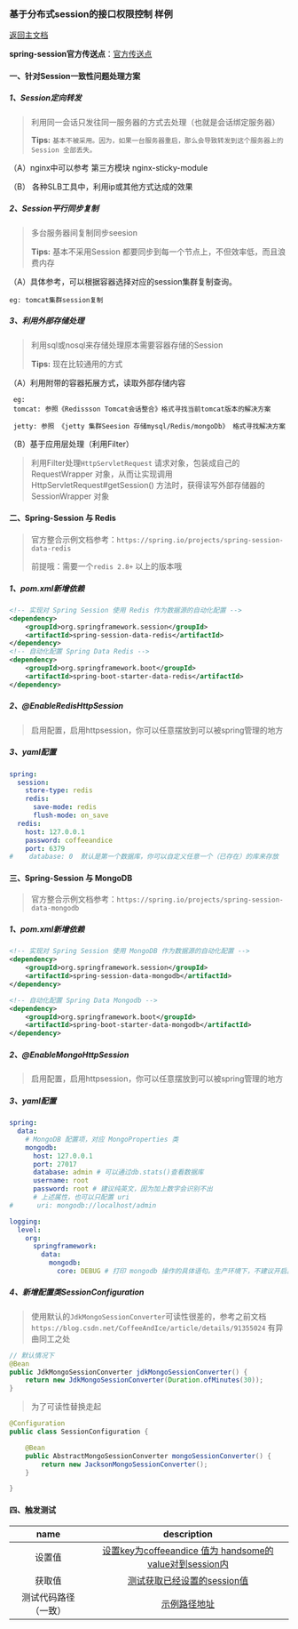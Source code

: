 ### 基于分布式session的接口权限控制 样例 
 [返回主文档](../README.md)

**spring-session官方传送点**：[官方传送点](https://spring.io/projects/spring-session)



#### 一、针对Session一致性问题处理方案

##### 1、Session定向转发
> 利用同一会话只发往同一服务器的方式去处理（也就是会话绑定服务器）
>
>**Tips:** `基本不被采用。因为，如果一台服务器重启，那么会导致转发到这个服务器上的 Session 全部丢失。`

（A）nginx中可以参考 第三方模块 nginx-sticky-module

（B） 各种SLB工具中，利用ip或其他方式达成的效果

 


 ##### 2、Session平行同步复制
 > 多台服务器间复制同步seesion
>
>**Tips:** 基本不采用Session 都要同步到每一个节点上，不但效率低，而且浪费内存

（A）具体参考，可以根据容器选择对应的session集群复制查询。

    eg: tomcat集群session复制




##### 3、利用外部存储处理
> 利用sql或nosql来存储处理原本需要容器存储的Session
>
>**Tips:** 现在比较通用的方式

（A）利用附带的容器拓展方式，读取外部存储内容
        
     eg:
     tomcat: 参照《Redissson Tomcat会话整合》格式寻找当前tomcat版本的解决方案
     
     jetty: 参照 《jetty 集群Seesion 存储mysql/Redis/mongoDb》 格式寻找解决方案

（B）基于应用层处理（利用Filter）
>  利用Filter处理`HttpServletRequest` 请求对象，包装成自己的 RequestWrapper 对象，从而让实现调用 HttpServletRequest#getSession() 方法时，获得读写外部存储器的 SessionWrapper 对象



#### 二、Spring-Session 与 Redis
> 官方整合示例文档参考：`https://spring.io/projects/spring-session-data-redis`
>
> 前提哦：需要一个`redis 2.8+` 以上的版本哦

##### 1、pom.xml新增依赖

```xml
<!-- 实现对 Spring Session 使用 Redis 作为数据源的自动化配置 -->
<dependency>
    <groupId>org.springframework.session</groupId>
    <artifactId>spring-session-data-redis</artifactId>
</dependency>
<!-- 自动化配置 Spring Data Redis -->
<dependency>
    <groupId>org.springframework.boot</groupId>
    <artifactId>spring-boot-starter-data-redis</artifactId>
</dependency>
```



##### 2、@EnableRedisHttpSession

> 启用配置，启用httpsession，你可以任意摆放到可以被spring管理的地方



##### 3、yaml配置

```yaml
spring:
  session:
    store-type: redis
    redis:
      save-mode: redis
      flush-mode: on_save
  redis:
    host: 127.0.0.1
    password: coffeeandice
    port: 6379
#    database: 0  默认是第一个数据库，你可以自定义任意一个（已存在）的库来存放
```



#### 三、Spring-Session 与 MongoDB

> 官方整合示例文档参考：`https://spring.io/projects/spring-session-data-mongodb`

##### 1、pom.xml新增依赖

```xml
<!-- 实现对 Spring Session 使用 MongoDB 作为数据源的自动化配置 -->
<dependency>
    <groupId>org.springframework.session</groupId>
    <artifactId>spring-session-data-mongodb</artifactId>
</dependency>

<!-- 自动化配置 Spring Data Mongodb -->
<dependency>
    <groupId>org.springframework.boot</groupId>
    <artifactId>spring-boot-starter-data-mongodb</artifactId>
</dependency>
```



##### 2、@EnableMongoHttpSession

> 启用配置，启用httpsession，你可以任意摆放到可以被spring管理的地方



##### 3、yaml配置

```yaml
spring:
  data:
    # MongoDB 配置项，对应 MongoProperties 类
    mongodb:
      host: 127.0.0.1
      port: 27017
      database: admin # 可以通过db.stats()查看数据库
      username: root
      password: root # 建议纯英文，因为加上数字会识别不出
      # 上述属性，也可以只配置 uri
#      uri: mongodb://localhost/admin

logging:
  level:
    org:
      springframework:
        data:
          mongodb:
            core: DEBUG # 打印 mongodb 操作的具体语句。生产环境下，不建议开启。

```



##### 4、新增配置类SessionConfiguration

>使用默认的`JdkMongoSessionConverter`可读性很差的，参考之前文档`https://blog.csdn.net/CoffeeAndIce/article/details/91355024` 有异曲同工之处

```java
// 默认情况下
@Bean
public JdkMongoSessionConverter jdkMongoSessionConverter() {
    return new JdkMongoSessionConverter(Duration.ofMinutes(30));
}
```



> 为了可读性替换走起

```java
@Configuration
public class SessionConfiguration {

    @Bean
    public AbstractMongoSessionConverter mongoSessionConverter() {
        return new JacksonMongoSessionConverter();
    }

}
```

#### 四、触发测试

|         name         |                         description                          |
| :------------------: | :----------------------------------------------------------: |
|        设置值        | [设置key为coffeeandice 值为 handsome的value对到session内](http://localhost:8080/session/set?key=22&value=666) |
|        获取值        | [测试获取已经设置的session值](http://localhost:8080/session/get_all) |
| 测试代码路径（一致） | [示例路径地址](./RedisHandler/src/main/java/cn/coffeeandice/controller/SessionController.java) |


